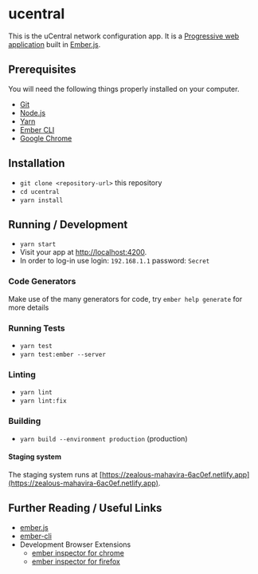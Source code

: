 # ucentral

This is the uCentral network configuration app. It is a [Progressive web application](https://en.wikipedia.org/wiki/Progressive_web_application) built in [Ember.js](http://emberjs.com).

## Prerequisites

You will need the following things properly installed on your computer.

* [Git](https://git-scm.com/)
* [Node.js](https://nodejs.org/)
* [Yarn](https://yarnpkg.com/)
* [Ember CLI](https://ember-cli.com/)
* [Google Chrome](https://google.com/chrome/)

## Installation

* `git clone <repository-url>` this repository
* `cd ucentral`
* `yarn install`

## Running / Development

* `yarn start`
* Visit your app at [http://localhost:4200](http://localhost:4200).
* In order to log-in use login: `192.168.1.1` password: `Secret`

### Code Generators

Make use of the many generators for code, try `ember help generate` for more details

### Running Tests

* `yarn test`
* `yarn test:ember --server`

### Linting

* `yarn lint`
* `yarn lint:fix`

### Building

* `yarn build --environment production` (production)

#### Staging system

The staging system runs at [https://zealous-mahavira-6ac0ef.netlify.app](https://zealous-mahavira-6ac0ef.netlify.app).

## Further Reading / Useful Links

* [ember.js](https://emberjs.com/)
* [ember-cli](https://ember-cli.com/)
* Development Browser Extensions
  * [ember inspector for chrome](https://chrome.google.com/webstore/detail/ember-inspector/bmdblncegkenkacieihfhpjfppoconhi)
  * [ember inspector for firefox](https://addons.mozilla.org/en-US/firefox/addon/ember-inspector/)
